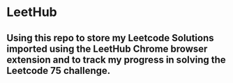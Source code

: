 # LeetHub

## Using  this repo to store my Leetcode Solutions imported using the LeetHub Chrome browser extension and to track my progress in solving the Leetcode 75 challenge.

